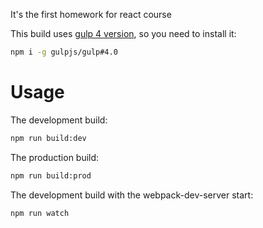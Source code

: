It's the first homework for react course

This build uses [gulp 4 version](https://github.com/gulpjs/gulp/tree/4.0), so you need to install it:
```sh
npm i -g gulpjs/gulp#4.0
```

# Usage

The development build:
```sh
npm run build:dev
```
The production build:
```sh
npm run build:prod
```
The development build with the webpack-dev-server start:
```sh
npm run watch
```